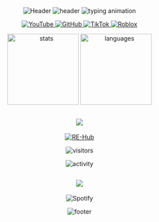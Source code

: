 <div align="center">

<img src="https://capsule-render.vercel.app/api?type=waving&color=00A2FF&height=200&section=header&text=ArchIsDead&fontSize=60&fontColor=FFFFFF&animation=fadeIn&fontAlignY=30&desc=Creator%20of%20RE-Hub&descAlignY=50" alt="Header" />

<!-- DYNAMIC HEADER WITH WAVING ANIMATION -->
<img src="https://capsule-render.vercel.app/api?type=waving&color=0d1117&height=250&section=header&text=ArchIsDead&fontSize=70&fontColor=00f7ff&fontAlignY=40&animation=fadeIn&stroke=00f7ff&strokeWidth=3&desc=RE-Hub%20Developer&descAlignY=65&descSize=20" alt="header"/>

<!-- ANIMATED TYPING EFFECT -->
<img src="https://readme-typing-svg.demolab.com?font=Roboto+Mono&weight=600&size=26&duration=4000&pause=1000&color=00F7FF&center=true&vCenter=true&width=500&lines=Roblox+Scripter;RE-Hub+Creator;Lua+Specialist;Sahabat+Team+Tester" alt="typing animation"/>

<!-- SOCIAL BADGES WITH BUILT-IN HOVER EFFECTS -->
<p align="center">
  <a href="https://youtube.com/archthehonoredone" target="_blank">
    <img alt="YouTube" src="https://custom-icon-badges.demolab.com/badge/-YouTube-FF0000?logo=youtube&logoColor=white"/>
  </a>
  <a href="https://github.com/ArchIsDead" target="_blank">
    <img alt="GitHub" src="https://custom-icon-badges.demolab.com/badge/-GitHub-100000?logo=github&logoColor=white"/>
  </a>
  <a href="https://tiktok.com/@archtheslut" target="_blank">
    <img alt="TikTok" src="https://custom-icon-badges.demolab.com/badge/-TikTok-000000?logo=tiktok&logoColor=white"/>
  </a>
  <a href="https://roblox.com/users/3532024703/profile" target="_blank">
    <img alt="Roblox" src="https://custom-icon-badges.demolab.com/badge/-Roblox-00A2FF?logo=roblox&logoColor=white"/>
  </a>
</p>

<!-- STATS CARDS WITH 3D EFFECT -->
<p align="center">
  <img height="165" src="https://github-readme-stats.vercel.app/api?username=ArchIsDead&show_icons=true&theme=dark&hide_border=true&count_private=true&include_all_commits=true&bg_color=0d1117&title_color=00f7ff&text_color=ffffff&icon_color=00a2ff&border_radius=15" alt="stats"/>
  <img height="165" src="https://github-readme-stats.vercel.app/api/top-langs/?username=ArchIsDead&layout=compact&theme=dark&hide_border=true&langs_count=6&hide=html,css,scss&bg_color=0d1117&title_color=00f7ff&text_color=ffffff&border_radius=15" alt="languages"/>
</p>

<!-- RE-HUB SHOWCASE SECTION -->
<h2 align="center"> 
  <img src="https://img.shields.io/badge/-🚀_RE--Hub_Ecosystem-00f7ff?style=for-the-badge&logoWidth=30"/>
</h2>
<p align="center">
  <a href="https://github.com/ArchIsDead/RE-Hub" target="_blank">
    <img src="https://github-readme-stats.vercel.app/api/pin/?username=ArchIsDead&repo=RE-Hub&theme=dark&bg_color=0d1117&title_color=00f7ff&text_color=ffffff&border_color=00f7ff&border_radius=15" alt="RE-Hub"/>
  </a>
</p>

<!-- VISITOR COUNTER -->
<p align="center">
  <img src="https://komarev.com/ghpvc/?username=ArchIsDead&color=00f7ff&style=flat" alt="visitors"/> 
</p>

<!-- DAILY CODING ACTIVITY -->
<p align="center">
  <img src="https://github-readme-activity-graph.vercel.app/graph?username=ArchIsDead&theme=react-dark&bg_color=0d1117&color=00f7ff&line=00a2ff&point=00f7ff" alt="activity"/>
</p>

<!-- SPOTIFY NOW PLAYING -->
<h2 align="center"> 
  <img src="https://img.shields.io/badge/-🎧_Now_Playing-00f7ff?style=for-the-badge&logoWidth=30"/>
</h2>
<p align="center">
  <img src="https://spotify-recently-played-readme.vercel.app/api?user=31acdgenrsw2sn5mtmof5unvnjsy&count=1&width=400" alt="Spotify"/>
</p>

<!-- FOOTER WAVE -->
<img src="https://capsule-render.vercel.app/api?type=waving&color=00A2FF&height=100&section=footer" alt="footer"/>

</div>
